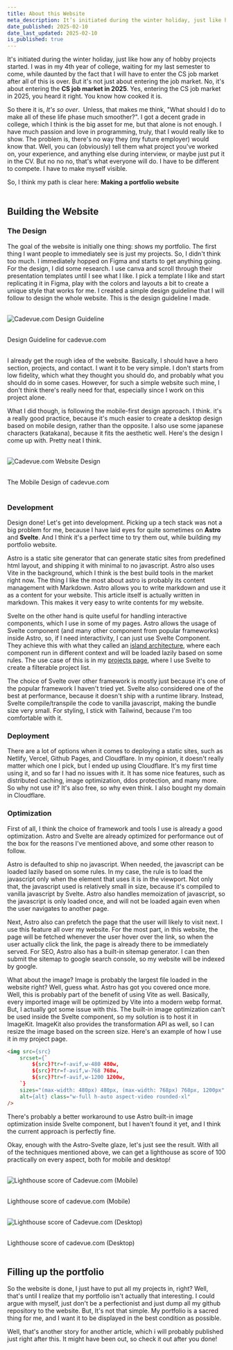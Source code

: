 ```yaml
---
title: About this Website
meta_description: It’s initiated during the winter holiday, just like how any of hobby projects started. I was in my 4th year of college, waiting for my last semester to come, while daunted by the fact that I will have to enter the CS job market after all of this is over. But it’s not just about entering the job market. No, it’s about entering the CS job market in 2025. Yes, entering the CS job market in 2025, you heard it right. You know how cooked it is. Even the chance of … is much higher than a computer science graduate getting a job.
date_published: 2025-02-10
date_last_updated: 2025-02-10
is_published: true
---
```


It's initiated during the winter holiday, just like how any of hobby projects started. I was in my 4th year of college, waiting for my last semester to come, while daunted by the fact that I will have to enter the CS job market after all of this is over. But it's not just about entering the job market. No, it's about entering the **CS job market in 2025**. Yes, entering the CS job market in 2025, you heard it right. You know how cooked it is.

So there it is, *It's so over*. &nbsp;Unless, that makes me think, "What should I do to make all of these life phase much smoother?". I got a decent grade in college, which I think is the big asset for me, but that alone is not enough. I have much passion and love in programming, truly, that I would really like to show. The problem is, there's no way they (my future employer) would know that. Well, you can (obviously) tell them what project you've worked on, your experience, and anything else during interview, or maybe just put it in the CV. But no no no, that's what everyone will do. I have to be different to compete. I have to make myself visible.

So, I think my path is clear here: **Making a portfolio website**
<br><br>

## Building the Website
### The Design
The goal of the website is initially one thing: shows my portfolio. The first thing I want people to immediately see is just my projects. So, I didn't think too much. I immediately hopped on Figma and starts to get anything going. For the design, I did some research. I use canva and scroll through their presentation templates until I see what I like. I pick a template I like and start replicating it in Figma, play with the colors and layouts a bit to create a unique style that works for me. I created a simple design guideline that I will follow to design the whole website. This is the design guideline I made.
<br> <br>
<div class="flex flex-col items-center gap-1">

![Cadevue.com Design Guideline](../../assets/web-content/cadevuecom-guideline.png)

<br>
<span class="text-sm sm:text-base italic">Design Guideline for cadevue.com</span>
</div>
<br>

I already get the rough idea of the website. Basically, I should have a hero section, projects, and contact. I want it to be very simple. I don't starts from low fidelity, which what they thought you should do, and probably what you should do in some cases. However, for such a simple website such mine, I don't think there's really need for that, especially since I work on this project alone. 

What I did though, is following the mobile-first design approach. I think. it's a really good practice, because it's much easier to create a desktop design based on mobile design, rather than the opposite. I also use some japanese characters (katakana), because it fits the aesthetic well. Here's the design I come up with. Pretty neat I think.
<br> <br>
<div class="flex flex-col items-center gap-1">

![Cadevue.com Website Design](../../assets/web-content/cadevuecom-design.png)

<br>
<span class="text-sm sm:text-base italic">The Mobile Design of cadevue.com</span>
</div>
<br>

### Development
Design done! Let's get into development. Picking up a tech stack was not a big problem for me, because I have laid eyes for quite sometimes on **Astro** and **Svelte**. And I think it's a perfect time to try them out, while building my portfolio website.

Astro is a static site generator that can generate static sites from predefined html layout, and shipping it with minimal to no javascript. Astro also uses Vite in the background, which I think is the best build tools in the market right now. The thing I like the most about astro is probably its content management with Markdown. Astro allows you to write markdown and use it as a content for your website. This article itself is actually written in markdown. This makes it very easy to write contents for my website.

Svelte on the other hand is quite useful for handling interactive components, which I use in some of my pages. Astro allows the usage of Svelte component (and many other component from popular frameworks) inside Astro, so, if I need interactivity, I can just use Svelte Component. They achieve this with what they called an [island architecture](https://docs.astro.build/en/concepts/islands/), where each component run in different context and will be loaded lazily based on some rules. The use case of this is in my [projects page](/projects), where I use Svelte to create a filterable project list. 

The choice of Svelte over other framework is mostly just because it's one of the popular framework I haven't tried yet. Svelte also considered one of the best at performance, because it doesn't ship with a runtime library. Instead, Svelte compile/transpile the code to vanilla javascript, making the bundle size very small. For styling, I stick with Tailwind, because I'm too comfortable with it.
<br>

### Deployment
There are a lot of options when it comes to deploying a static sites, such as Netlify, Vercel, Github Pages, and Cloudflare. In my opinion, it doesn't really matter which one I pick, but I ended up using Cloudflare. It's my first time using it, and so far I had no issues with it. It has some nice features, such as distributed caching, image optimization, ddos protection, and many more. So why not use it? It's also free, so why even think. I also bought my domain in Cloudflare.

### Optimization
First of all, I think the choice of framework and tools I use is already a good optimization. Astro and Svelte are already optimized for performance out of the box for the reasons I've mentioned above, and some other reason to follow. 

Astro is defaulted to ship no javascript. When needed, the javascript can be loaded lazily based on some rules. In my case, the rule is to load the javascript only when the element that uses it is in the viewport. Not only that, the javascript used is relatively small in size, because it's compiled to vanilla javascript by Svelte. Astro also handles memoization of javascript, so the javascript is only loaded once, and will not be loaded again even when the user navigates to another page.

Next, Astro also can prefetch the page that the user will likely to visit next. I use this feature all over my website. For the most part, in this website, the page will be fetched whenever the user hover over the link, so when the user actually click the link, the page is already there to be immediately served. For SEO, Astro also has a built-in sitemap generator. I can then submit the sitemap to google search console, so my website will be indexed by google.

What about the image? Image is probably the largest file loaded in the website right? Well, guess what. Astro has got you covered once more. Well, this is probably part of the benefit of using Vite as well. Basically, every imported image will be optimized by Vite into a modern webp format. But, I actually got some issue with this. The built-in image optimization can't be used inside the Svelte component, so my solution is to host it in ImageKit. ImageKit also provides the transformation API as well, so I can resize the image based on the screen size. Here's an example of how I use it in my project page.

```html
<img src={src} 
    srcset={`
        ${src}?tr=f-avif,w-480 480w,
        ${src}?tr=f-avif,w-768 768w,
        ${src}?tr=f-avif,w-1200 1200w,
    `}
    sizes="(max-width: 480px) 480px, (max-width: 768px) 768px, 1200px"
    alt={alt} class="w-full h-auto aspect-video rounded-xl" 
/>
```
There's probably a better workaround to use Astro built-in image optimization inside Svelte component, but I haven't found it yet, and I think the current approach is perfectly fine.

Okay, enough with the Astro-Svelte glaze, let's just see the result. With all of the techniques mentioned above, we can get a lighthouse as score of 100 practically on every aspect, both for mobile and desktop!
<br> <br>
<div class="flex flex-col items-center gap-1">

![Lighthouse score of Cadevue.com (Mobile)](../../assets/web-content/cadevuecom-mobileperf.png)

<br>
<span class="text-sm sm:text-base italic">Lighthouse score of cadevue.com (Mobile)</span>
</div>
<br>
<div class="flex flex-col items-center gap-1">

![Lighthouse score of Cadevue.com (Desktop)](../../assets/web-content/cadevuecom-desktopperf.png)

<br>
<span class="text-sm sm:text-base italic">Lighthouse score of cadevue.com (Desktop)</span>
</div>
<br>

## Filling up the portfolio
So the website is done, I just have to put all my projects in, right? Well, that's until I realize that my portfolio isn't actually that interesting. I could argue with myself, just don't be a perfectionist and just dump all my github repository to the website. But, It's not that simple. My portfolio is a sacred thing for me, and I want it to be displayed in the best condition as possible.

Well, that's another story for another article, which i will probably published just right after this. It might have been out, so check it out after you done!
<br><br>
